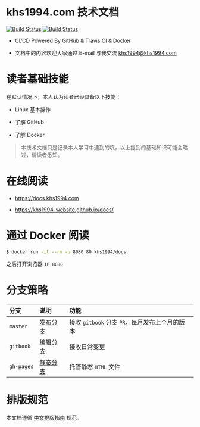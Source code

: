 <!-- ex_nonav -->

# khs1994.com 技术文档

[![Build Status](https://travis-ci.org/khs1994-website/docs.svg?branch=master)](https://travis-ci.org/khs1994-website/docs) [![Build Status](https://travis-ci.org/khs1994-website/docs.svg?branch=gitbook)](https://travis-ci.org/khs1994-website/docs)

* CI/CD Powered By GitHub & Travis CI & Docker

* 文档中的内容欢迎大家通过 E-mail 与我交流 <a href="mailto:khs1994@khs1994.com">khs1994@khs1994.com</a>

# 读者基础技能

在默认情况下，本人认为读者已经具备以下技能：

* Linux 基本操作

* 了解 GitHub

* 了解 Docker

> 本技术文档只是记录本人学习中遇到的坑，以上提到的基础知识可能会略过，请读者悉知。

# 在线阅读

* https://docs.khs1994.com

* https://khs1994-website.github.io/docs/

# 通过 Docker 阅读

```bash
$ docker run -it --rm -p 8080:80 khs1994/docs
```

之后打开浏览器 `IP:8080`

# 分支策略

|分支|说明|功能|
|:--|:--|:--|
|`master`  |[发布分支](https://github.com/khs1994-website/docs/tree/master)    |接收 `gitbook` 分支 `PR`，每月发布上个月的版本|
|`gitbook` |[编辑分支](https://github.com/khs1994-website/docs/tree/gitbook)   |接收日常变更                |
|`gh-pages`|[静态分支](https://github.com/khs1994-website/docs/tree/gh-pages)  |托管静态 `HTML` 文件        |

# 排版规范

本文档遵循 [中文排版指南](https://github.com/sparanoid/chinese-copywriting-guidelines) 规范。

<!--

---
title:
date: 2017-02-01 13:00:00
updated:
comments: true
tags:
-
categories:
-
---

<!--more-->
<!---->

